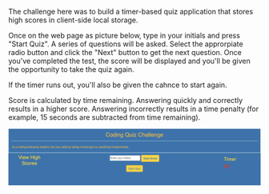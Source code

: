 The challenge here was to build a timer-based quiz application that stores high scores in client-side local storage. 

Once on the web page as picture below, type in your initials and press "Start Quiz".  A series of questions will be asked.  Select the approrpiate radio button and click the "Next" button to get the next question.  Once you've completed the test, the score will be displayed and you'll be given the opportunity to take the quiz again.

If the timer runs out, you'll also be given the cahnce to start again.

Score is calculated by time remaining. Answering quickly and correctly results in a higher score. Answering incorrectly results in a time penalty (for example, 15 seconds are subtracted from time remaining).

![Password Generator Screenshot](./assets/images/CodeQuizImage.png)
